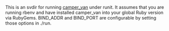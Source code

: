 This is an svdir for running [camper_van][1] under runit. It assumes that
you are running rbenv and have installed camper_van into your global
Ruby version via RubyGems. BIND_ADDR and BIND_PORT are configurable by
setting those options in ./run.

[1]: https://github.com/aniero/camper_van

